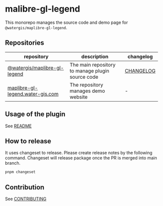 # malibre-gl-legend

This monorepo manages the source code and demo page for `@watergis/maplibre-gl-legend`.

## Repositories

| repository | description | changelog |
|---|---|---|
|[@watergis/maplibre-gl-legend](./packages/maplibre-gl-export/)|The main repository to manage plugin source code|[CHANGELOG](./packages/maplibre-gl-legend/CHANGELOG.md)
|[maplibre-gl-legend.water-gis.com](./sites/maplibre-gl-legend.water-gis.com/)|The repository manages demo website|-|

## Usage of the plugin

See [README](./packages/maplibre-gl-legend)

## How to release

It uses changeset to release. Please create release notes by the following command. Changeset will release package once the PR is merged into main branch.

```zsh
pnpm changeset
```

## Contribution

See [CONTRIBUTING](./.github/CONTRIBUTING.md)

